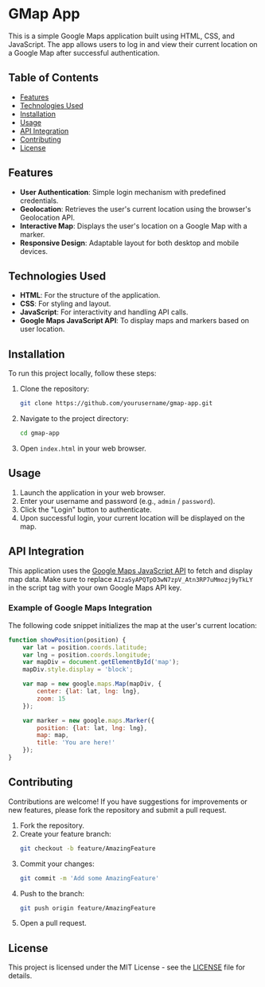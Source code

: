 # GMap App

This is a simple Google Maps application built using HTML, CSS, and JavaScript. The app allows users to log in and view their current location on a Google Map after successful authentication.

## Table of Contents

- [Features](#features)
- [Technologies Used](#technologies-used)
- [Installation](#installation)
- [Usage](#usage)
- [API Integration](#api-integration)
- [Contributing](#contributing)
- [License](#license)

## Features

- **User Authentication**: Simple login mechanism with predefined credentials.
- **Geolocation**: Retrieves the user's current location using the browser's Geolocation API.
- **Interactive Map**: Displays the user's location on a Google Map with a marker.
- **Responsive Design**: Adaptable layout for both desktop and mobile devices.

## Technologies Used

- **HTML**: For the structure of the application.
- **CSS**: For styling and layout.
- **JavaScript**: For interactivity and handling API calls.
- **Google Maps JavaScript API**: To display maps and markers based on user location.

## Installation

To run this project locally, follow these steps:

1. Clone the repository:
   ```bash
   git clone https://github.com/yourusername/gmap-app.git
   ```

2. Navigate to the project directory:
   ```bash
   cd gmap-app
   ```

3. Open `index.html` in your web browser.

## Usage

1. Launch the application in your web browser.
2. Enter your username and password (e.g., `admin` / `password`).
3. Click the "Login" button to authenticate.
4. Upon successful login, your current location will be displayed on the map.

## API Integration

This application uses the [Google Maps JavaScript API](https://developers.google.com/maps/documentation/javascript/overview) to fetch and display map data. Make sure to replace `AIzaSyAPQTpD3wN7zpV_Atn3RP7uMmozj9yTkLY` in the script tag with your own Google Maps API key.

### Example of Google Maps Integration

The following code snippet initializes the map at the user's current location:

```javascript
function showPosition(position) {
    var lat = position.coords.latitude;
    var lng = position.coords.longitude;
    var mapDiv = document.getElementById('map');
    mapDiv.style.display = 'block';

    var map = new google.maps.Map(mapDiv, {
        center: {lat: lat, lng: lng},
        zoom: 15
    });

    var marker = new google.maps.Marker({
        position: {lat: lat, lng: lng},
        map: map,
        title: 'You are here!'
    });
}
```

## Contributing

Contributions are welcome! If you have suggestions for improvements or new features, please fork the repository and submit a pull request.

1. Fork the repository.
2. Create your feature branch:
   ```bash
   git checkout -b feature/AmazingFeature
   ```
3. Commit your changes:
   ```bash
   git commit -m 'Add some AmazingFeature'
   ```
4. Push to the branch:
   ```bash
   git push origin feature/AmazingFeature
   ```
5. Open a pull request.

## License

This project is licensed under the MIT License - see the [LICENSE](LICENSE) file for details.


